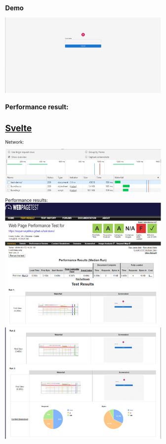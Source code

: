 ## Demo

[![Watch the video](img/app.png)](https://drive.google.com/file/d/1ZMs54N_0Q5FxgjuUGCd8uRVIhd9Xao20/view?usp=sharing)

## Performance result:

# [Svelte](https://github.com/StepanNaryshkov/movie-api/tree/svelte)
Network:

![from network tan](img/svelte/network.png)

Performance results:
![webpagetest](img/svelte/first-view-svelte.png)
![webpagetest](img/svelte/first-view-svelte-2.png)
